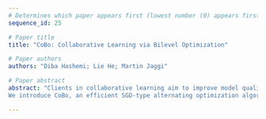 ```yaml
--- 
# Determines which paper appears first (lowest number (0) appears first)
sequence_id: 25

# Paper title 
title: "CoBo: Collaborative Learning via Bilevel Optimization"

# Paper authors 
authors: "Diba Hashemi; Lie He; Martin Jaggi"

# Paper abstract 
abstract: "Clients in collaborative learning aim to improve model quality through jointly training. Identifying helpful clients, however, presents challenging and often introduces significant overhead. In this paper, we model $\textit{client-selection}$ and $\textit{model-training}$ as two interconnected optimization problems, proposing a novel bilevel optimization problem for collaborative learning.
We introduce CoBo, an efficient SGD-type alternating optimization algorithm  that addresses collaborative learning with theoretical convergence guarantees. Moreover, CoBo presents strong empirical performances, outperforming all other algorithms in terms of model quality and fairness."

--- 
```


